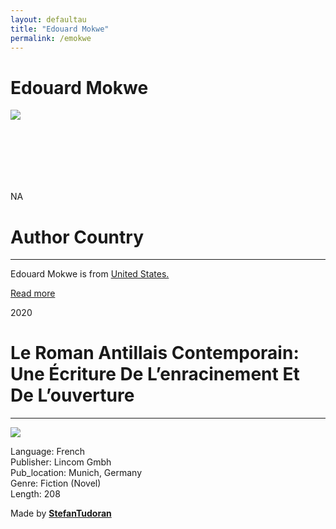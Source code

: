 ```yaml
---
layout: defaultau
title: "Edouard Mokwe"
permalink: /emokwe
---
```

<!-- partial:index.partial.html -->
<div class="content">
    <h1>Edouard Mokwe</h1>
    <div class="quote">
        <div><img src="NA" class="logo"></div>
    </div>
    <div class="timeline">
        <div style="padding-bottom:100px;"></div>
        <div class="block">
            <div class="date right"><p class="right"> NA </p></div>
            <div class="dot"></div>
            <div class="left first">
            <div class="author_country">
                <h1>Author Country</h1><hr>
            <div class="aclocation"> <p>Edouard Mokwe is from <a href="http://localhost:4000/1"> United States.</a></p></div>
                <div class="acreadmore"><a href="NA" target="_blank">Read more</a></div>
            </div>
            </div>
        </div>
        <div class="block">
            <div class="date left"><p class="left">2020</p></div>
            <div class="dot"></div>
            <div class="right">
                <h1>Le Roman Antillais Contemporain: Une Écriture De L’enracinement Et De L’ouverture</h1><hr>
                <p><img src="https://m.media-amazon.com/images/I/31dE+s7oaTL._SX344_BO1,204,203,200_.jpg"></p>
                <p>
                Language: French<br/>
                Publisher: Lincom Gmbh<br/>
                Pub_location: Munich, Germany<br/>
                Genre: Fiction (Novel)<br/>
                Length: 208</p>
            </div>
        </div>
        <div id="footer">
        <p id="copyright">Made by&nbsp;<strong><a href="https://www.linkedin.com/in/nicolae-stefan-tudoran-b02291127/" target="_blank">StefanTudoran</a></strong></p>
    </div>
</div>
<!-- partial -->
  <script src='https://cdnjs.cloudflare.com/ajax/libs/jquery/3.1.1/jquery.min.js'></script><script  src="assets/js/authorscript.js"></script>
